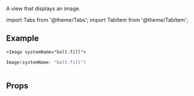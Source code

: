 ---
---

A view that displays an image.

import Tabs from '@theme/Tabs';
import TabItem from '@theme/TabItem';

## Example

<Tabs>
<TabItem value="srn" label="swiftui-react-native">

```tsx
<Image systemName="bolt.fill">
```

</TabItem>
<TabItem value="swiftui" label="SwiftUI">

```swift
Image(systemName: "bolt.fill")
```

</TabItem>
<TabItem value="react-native" label="React Native">

```tsx

```

</TabItem>
</Tabs>

## Props